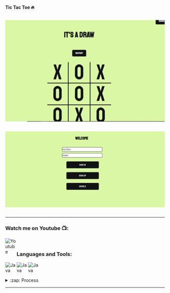 __Tic Tac Toe 🔥__  <br />
<br />


<img align="center" alt="Java " width="550px" src="https://github.com/itsabdiev/tictactoe/blob/main/%D0%A1%D0%BD%D0%B8%D0%BC%D0%BE%D0%BA1.PNG" />  <br />
    <br />
   
   
<img align="center" alt="Java " width="550px" src="https://github.com/itsabdiev/tictactoe/blob/main/%D0%A1%D0%BD%D0%B8%D0%BC%D0%BE%D0%BA.PNG" />  <br />
    <br />    
    
    
---
### Watch me on Youtube 📺:
[<img align="left" alt="Youtube" width="36px" src="https://i.pinimg.com/originals/19/7b/36/197b365922d1ea3aa1a932ff9bbda4a6.png" />][youtube]  <br />
### Languages and Tools:
[<img align="left" alt="Java " width="36px" src="https://img.icons8.com/ios/452/domain.png" />][website]
[<img align="left" alt="Java " width="36px" src="https://upload.wikimedia.org/wikipedia/commons/thumb/9/99/Unofficial_JavaScript_logo_2.svg/1200px-Unofficial_JavaScript_logo_2.svg.png" />][Javascript]
[<img align="left" alt="Java " width="36px" src="https://www.gstatic.com/devrel-devsite/prod/v58f8eddac3b6550de59aef35db6a54dd8d6b9bfd5277859b01b659996a6dcf43/firebase/images/touchicon-180.png" />][Firebase]
<br /> 

<br />


   <details>
  <summary>:zap: Process</summary>
  
 
<!--START_SECTION:activity-->
1. 🎨 Working on design of Website
2. 🧩 Creating structure of code
3. 💾 Using Firebase libraries
4. 🕸  Google
5. 😎 Enjoy playing against Bot
<!--END_SECTION:activity-->

</details>

---



[website]: https://tictactoe-abdiev.web.app/app.html
[Javascript]: https://www.javascript.com/
[Firebase]: https://firebase.google.com/
[youtube]: https://www.youtube.com/watch?v=m6bsIuKyUSs
